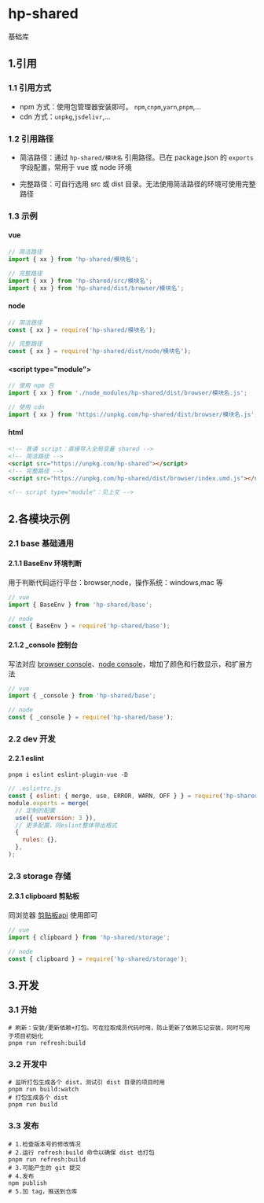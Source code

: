 # hp-shared

基础库

## 1.引用

### 1.1 引用方式

- npm 方式：使用包管理器安装即可。 `npm`,`cnpm`,`yarn`,`pnpm`,...
- cdn 方式：`unpkg`,`jsdelivr`,...

### 1.2 引用路径

- 简洁路径：通过 `hp-shared/模块名` 引用路径。已在 package.json 的 `exports` 字段配置，常用于 vue 或 node 环境

- 完整路径：可自行选用 src 或 dist 目录。无法使用简洁路径的环境可使用完整路径

### 1.3 示例

#### vue

```js
// 简洁路径
import { xx } from 'hp-shared/模块名';

// 完整路径
import { xx } from 'hp-shared/src/模块名';
import { xx } from 'hp-shared/dist/browser/模块名';
```

#### node

```js
// 简洁路径
const { xx } = require('hp-shared/模块名');

// 完整路径
const { xx } = require('hp-shared/dist/node/模块名');
```

#### \<script type="module"\>

```js
// 使用 npm 包
import { xx } from './node_modules/hp-shared/dist/browser/模块名.js';

// 使用 cdn
import { xx } from 'https://unpkg.com/hp-shared/dist/browser/模块名.js';
```

#### html

```html
<!-- 普通 script：直接导入全局变量 shared -->
<!-- 简洁路径 -->
<script src="https://unpkg.com/hp-shared"></script>
<!-- 完整路径 -->
<script src="https://unpkg.com/hp-shared/dist/browser/index.umd.js"></script>

<!-- script type="module"：见上文 -->
```



## 2.各模块示例

### 2.1 base 基础通用

#### 2.1.1 BaseEnv 环境判断

用于判断代码运行平台：browser,node，操作系统：windows,mac 等

```js
// vue
import { BaseEnv } from 'hp-shared/base';

// node
const { BaseEnv } = require('hp-shared/base');
```

#### 2.1.2 _console 控制台

写法对应 [browser console](https://developer.mozilla.org/zh-CN/docs/Web/API/console)、[node console](https://nodejs.cn/api/console.html)，增加了颜色和行数显示，和扩展方法

```js
// vue
import { _console } from 'hp-shared/base';

// node
const { _console } = require('hp-shared/base');
```

### 2.2 dev 开发

#### 2.2.1 eslint

```shell
pnpm i eslint eslint-plugin-vue -D
```

```js
// .eslintrc.js
const { eslint: { merge, use, ERROR, WARN, OFF } } = require('hp-shared/dev');
module.exports = merge(
  // 定制的配置
  use({ vueVersion: 3 }),
  // 更多配置，同eslint整体导出格式
  {
    rules: {},
  },
);
```

### 2.3 storage 存储

#### 2.3.1 clipboard 剪贴板

同浏览器 [剪贴板api](https://developer.mozilla.org/zh-CN/docs/Web/API/Clipboard_API) 使用即可

```js
// vue
import { clipboard } from 'hp-shared/storage';

// node
const { clipboard } = require('hp-shared/storage');
```



## 3.开发

### 3.1 开始

  ```shell
# 刷新：安装/更新依赖+打包。可在拉取成员代码时用，防止更新了依赖忘记安装，同时可用于项目初始化
pnpm run refresh:build
  ```

### 3.2 开发中

  ```shell
  # 监听打包生成各个 dist，测试引 dist 目录的项目时用
  pnpm run build:watch
  # 打包生成各个 dist
  pnpm run build
  ```

### 3.3 发布

  ```shell
  # 1.检查版本号的修改情况
  # 2.运行 refresh:build 命令以确保 dist 也打包
  pnpm run refresh:build
  # 3.可能产生的 git 提交
  # 4.发布
  npm publish
  # 5.加 tag，推送到仓库
  ```
